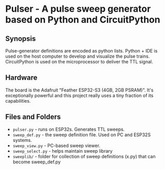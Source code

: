 # Pulser - A pulse sweep generator based on Python and CircuitPython

## Synopsis
Pulse-generator definitions are encoded as python lists. Python + IDE is used on the host computer to develop and visualize the pulse trains.  CircuitPython is used on the microprocessor to deliver the TTL signal.

## Hardware
The board is the Adafruit "Feather ESP32-S3 (4GB, 2GB PSRAM)".  It's exceptionally powerful and this project really uses a tiny fraction of its capabilities.

## Files and Folders

- `pulser.py` - runs on ESP32s. Generates TTL sweeps. 
- `sweep_def.py` - the sweep definition file.  Used on PC and ESP32S systems.
- `sweep_view.py` - PC-based sweep viewer.
- `sweep_select.py` - helps maintain sweep library
- `sweeplib/` - folder for collection of sweep definitions (x.py) that can become sweep_def.py

